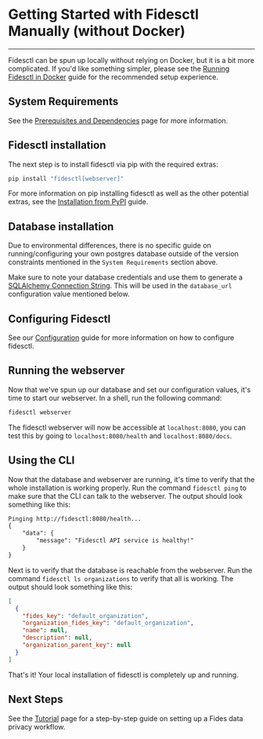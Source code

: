 # Getting Started with Fidesctl Manually (without Docker)

---

Fidesctl can be spun up locally without relying on Docker, but it is a bit more complicated. If you'd like something simpler, please see the [Running Fidesctl in Docker](docker.md) guide for the recommended setup experience.

## System Requirements

See the [Prerequisites and Dependencies](../installation/prerequisites_dependencies.md) page for more information.

## Fidesctl installation

The next step is to install fidesctl via pip with the required extras:

```sh
pip install "fidesctl[webserver]"
```

For more information on pip installing fidesctl as well as the other potential extras, see the [Installation from PyPI](../installation/pypi.md) guide.

## Database installation

Due to environmental differences, there is no specific guide on running/configuring your own postgres database outside of the version constraints mentioned in the `System Requirements` section above.

Make sure to note your database credentials and use them to generate a [SQLAlchemy Connection String](https://docs.sqlalchemy.org/en/14/core/engines.html#postgresql). This will be used in the `database_url` configuration value mentioned below.

## Configuring Fidesctl

See our [Configuration](../installation/configuration.md) guide for more information on how to configure fidesctl.

## Running the webserver

Now that we've spun up our database and set our configuration values, it's time to start our webserver. In a shell, run the following command:

```sh
fidesctl webserver
```

The fidesctl webserver will now be accessible at `localhost:8080`, you can test this by going to `localhost:8080/health` and `localhost:8080/docs`.

## Using the CLI

Now that the database and webserver are running, it's time to verify that the whole installation is working properly. Run the command `fidesctl ping` to make sure that the CLI can talk to the webserver. The output should look something like this:

```txt
Pinging http://fidesctl:8080/health...
{
    "data": {
        "message": "Fidesctl API service is healthy!"
    }
}
```

Next is to verify that the database is reachable from the webserver. Run the command `fidesctl ls organizations` to verify that all is working. The output should look something like this:

```json
[
  {
    "fides_key": "default_organization",
    "organization_fides_key": "default_organization",
    "name": null,
    "description": null,
    "organization_parent_key": null
  }
]
```

That's it! Your local installation of fidesctl is completely up and running.

## Next Steps

See the [Tutorial](../tutorial/index.md) page for a step-by-step guide on setting up a Fides data privacy workflow.

